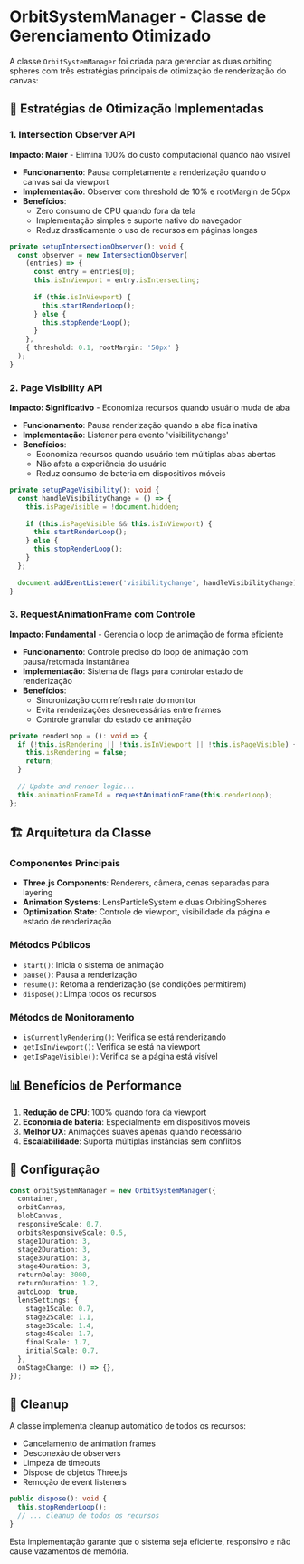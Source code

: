 # OrbitSystemManager - Classe de Gerenciamento Otimizado

A classe `OrbitSystemManager` foi criada para gerenciar as duas orbiting spheres com três estratégias principais de otimização de renderização do canvas:

## 🎯 Estratégias de Otimização Implementadas

### 1. Intersection Observer API
**Impacto: Maior** - Elimina 100% do custo computacional quando não visível

- **Funcionamento**: Pausa completamente a renderização quando o canvas sai da viewport
- **Implementação**: Observer com threshold de 10% e rootMargin de 50px
- **Benefícios**: 
  - Zero consumo de CPU quando fora da tela
  - Implementação simples e suporte nativo do navegador
  - Reduz drasticamente o uso de recursos em páginas longas

```typescript
private setupIntersectionObserver(): void {
  const observer = new IntersectionObserver(
    (entries) => {
      const entry = entries[0];
      this.isInViewport = entry.isIntersecting;
      
      if (this.isInViewport) {
        this.startRenderLoop();
      } else {
        this.stopRenderLoop();
      }
    },
    { threshold: 0.1, rootMargin: '50px' }
  );
}
```

### 2. Page Visibility API
**Impacto: Significativo** - Economiza recursos quando usuário muda de aba

- **Funcionamento**: Pausa renderização quando a aba fica inativa
- **Implementação**: Listener para evento 'visibilitychange'
- **Benefícios**:
  - Economiza recursos quando usuário tem múltiplas abas abertas
  - Não afeta a experiência do usuário
  - Reduz consumo de bateria em dispositivos móveis

```typescript
private setupPageVisibility(): void {
  const handleVisibilityChange = () => {
    this.isPageVisible = !document.hidden;
    
    if (this.isPageVisible && this.isInViewport) {
      this.startRenderLoop();
    } else {
      this.stopRenderLoop();
    }
  };
  
  document.addEventListener('visibilitychange', handleVisibilityChange);
}
```

### 3. RequestAnimationFrame com Controle
**Impacto: Fundamental** - Gerencia o loop de animação de forma eficiente

- **Funcionamento**: Controle preciso do loop de animação com pausa/retomada instantânea
- **Implementação**: Sistema de flags para controlar estado de renderização
- **Benefícios**:
  - Sincronização com refresh rate do monitor
  - Evita renderizações desnecessárias entre frames
  - Controle granular do estado de animação

```typescript
private renderLoop = (): void => {
  if (!this.isRendering || !this.isInViewport || !this.isPageVisible) {
    this.isRendering = false;
    return;
  }
  
  // Update and render logic...
  this.animationFrameId = requestAnimationFrame(this.renderLoop);
};
```

## 🏗️ Arquitetura da Classe

### Componentes Principais
- **Three.js Components**: Renderers, câmera, cenas separadas para layering
- **Animation Systems**: LensParticleSystem e duas OrbitingSpheres
- **Optimization State**: Controle de viewport, visibilidade da página e estado de renderização

### Métodos Públicos
- `start()`: Inicia o sistema de animação
- `pause()`: Pausa a renderização
- `resume()`: Retoma a renderização (se condições permitirem)
- `dispose()`: Limpa todos os recursos

### Métodos de Monitoramento
- `isCurrentlyRendering()`: Verifica se está renderizando
- `getIsInViewport()`: Verifica se está na viewport
- `getIsPageVisible()`: Verifica se a página está visível

## 📊 Benefícios de Performance

1. **Redução de CPU**: 100% quando fora da viewport
2. **Economia de bateria**: Especialmente em dispositivos móveis
3. **Melhor UX**: Animações suaves apenas quando necessário
4. **Escalabilidade**: Suporta múltiplas instâncias sem conflitos

## 🔧 Configuração

```typescript
const orbitSystemManager = new OrbitSystemManager({
  container,
  orbitCanvas,
  blobCanvas,
  responsiveScale: 0.7,
  orbitsResponsiveScale: 0.5,
  stage1Duration: 3,
  stage2Duration: 3,
  stage3Duration: 3,
  stage4Duration: 3,
  returnDelay: 3000,
  returnDuration: 1.2,
  autoLoop: true,
  lensSettings: {
    stage1Scale: 0.7,
    stage2Scale: 1.1,
    stage3Scale: 1.4,
    stage4Scale: 1.7,
    finalScale: 1.7,
    initialScale: 0.7,
  },
  onStageChange: () => {},
});
```

## 🧹 Cleanup

A classe implementa cleanup automático de todos os recursos:
- Cancelamento de animation frames
- Desconexão de observers
- Limpeza de timeouts
- Dispose de objetos Three.js
- Remoção de event listeners

```typescript
public dispose(): void {
  this.stopRenderLoop();
  // ... cleanup de todos os recursos
}
```

Esta implementação garante que o sistema seja eficiente, responsivo e não cause vazamentos de memória.
